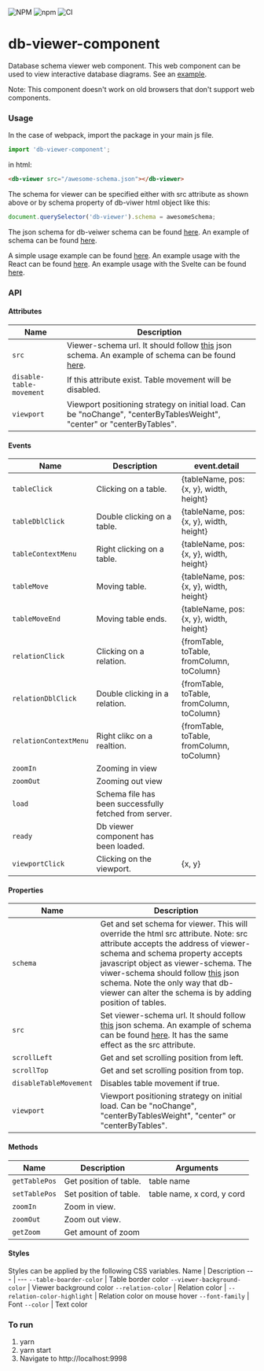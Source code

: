 ![NPM](https://img.shields.io/npm/l/db-viewer-component.svg)
![npm](https://img.shields.io/npm/v/db-viewer-component.svg)
![CI](https://github.com/ayeressian/db-viewer-component/workflows/CI/badge.svg)

# db-viewer-component

Database schema viewer web component. This web component can be used to view interactive database diagrams.
See an [example](https://stackblitz.com/edit/db-viewer-component-simple-example).

Note: This component doesn't work on old browsers that don't support web components.

### Usage
In the case of webpack, import the package in your main js file.
```javascript
import 'db-viewer-component';
```
in html:
```html
<db-viewer src="/awesome-schema.json"></db-viewer>
```
The schema for viewer can be specified either with src attribute as shown above or by schema property of db-viwer html object like this:

```javascript
document.querySelector('db-viewer').schema = awesomeSchema;
```
The json schema for db-veiwer schema can be found [here](https://raw.githubusercontent.com/ayeressian/db-viewer-component/v4.4.7/src/validation-schema.json). An example of schema can be found [here](https://raw.githubusercontent.com/ayeressian/db-viewer-component/v4.4.7/example/schema/school.json).

A simple usage example can be found [here](https://stackblitz.com/edit/db-viewer-component-simple-example).
An example usage with the React can be found [here](https://stackblitz.com/edit/db-viewer-component-react-example). An example usage with the Svelte can be found [here](https://codesandbox.io/s/white-fast-uvdk2).

### API
#### Attributes
Name | Description
--- | ---
`src` | Viewer-schema url. It should follow [this](https://raw.githubusercontent.com/ayeressian/db-viewer-component/v4.4.7/src/validation-schema.json) json schema. An example of schema can be found [here](https://raw.githubusercontent.com/ayeressian/db-viewer-component/v4.4.7/example/schema/school.json).
`disable-table-movement` | If this attribute exist. Table movement will be disabled.
`viewport` | Viewport positioning strategy on initial load. Can be "noChange", "centerByTablesWeight", "center" or "centerByTables".
#### Events
Name | Description | event.detail
--- | --- | ---
`tableClick` | Clicking on a table. | {tableName, pos: {x, y}, width, height}
`tableDblClick` | Double clicking on a table. | {tableName, pos: {x, y}, width, height}
`tableContextMenu` | Right clicking on a table. | {tableName, pos: {x, y}, width, height}
`tableMove` | Moving table. | {tableName, pos: {x, y}, width, height}
`tableMoveEnd` | Moving table ends. | {tableName, pos: {x, y}, width, height}
`relationClick` | Clicking on a relation. | {fromTable, toTable, fromColumn, toColumn}
`relationDblClick` | Double clicking in a relation. | {fromTable, toTable, fromColumn, toColumn}
`relationContextMenu` | Right clikc on a realtion. | {fromTable, toTable, fromColumn, toColumn}
`zoomIn` | Zooming in view |
`zoomOut` | Zooming out view |
`load` | Schema file has been successfully fetched from server. |
`ready` | Db viewer component has been loaded. |
`viewportClick` | Clicking on the viewport. | {x, y}
#### Properties
Name | Description
--- | ---
`schema` | Get and set schema for viewer. This will override the html src attribute. Note: src attribute accepts the address of viewer-schema and schema property accepts javascript object as viewer-schema. The viwer-schema should follow [this](https://raw.githubusercontent.com/ayeressian/db-viewer-component/v4.4.7/src/validation-schema.json) json schema. Note the only way that db-viewer can alter the schema is by adding position of tables.
`src` | Set viewer-schema url. It should follow [this](https://raw.githubusercontent.com/ayeressian/db-viewer-component/v4.4.7/src/validation-schema.json) json schema. An example of schema can be found [here](https://raw.githubusercontent.com/ayeressian/db-viewer-component/v4.4.7/example/schema/school.json). It has the same effect as the src attribute.
`scrollLeft` | Get and set scrolling position from left.
`scrollTop` | Get and set scrolling position from top.
`disableTableMovement` | Disables table movement if true.
`viewport` | Viewport positioning strategy on initial load. Can be "noChange", "centerByTablesWeight", "center" or "centerByTables".
#### Methods
Name | Description | Arguments
--- | --- | ---
`getTablePos` | Get position of table. | table name
`setTablePos` | Set position of table. | table name, x cord, y cord
`zoomIn` | Zoom in view. |
`zoomOut` | Zoom out view. |
`getZoom` | Get amount of zoom |
#### Styles
Styles can be applied by the following CSS variables.
Name | Description
--- | ---
`--table-boarder-color` | Table border color
`--viewer-background-color` | Viewer background color
`--relation-color` | Relation color |
`--relation-color-highlight` | Relation color on mouse hover
`--font-family` | Font
`--color` | Text color

### To run
  1. yarn
  2. yarn start
  3. Navigate to http://localhost:9998
